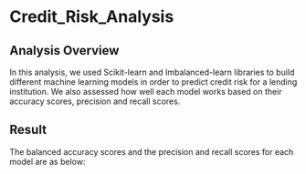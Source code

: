 # Credit_Risk_Analysis
## Analysis Overview

In this analysis, we used Scikit-learn and Imbalanced-learn libraries to build different machine learning models in order to predict credit risk for a lending institution. We also assessed how well each model works based on their accuracy scores, precision and recall scores.

## Result

The balanced accuracy scores and the precision and recall scores for each model are as below:

